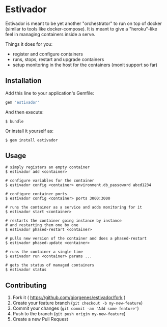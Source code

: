 # Estivador

Estivador is meant to be yet another "orchestrator" to run on top of docker
(similar to tools like docker-compose).
It is meant to give a "heroku"-like feel in managing containers inside a
serve.

Things it does for you:
* register and configure containers
* runs, stops, restart and upgrade containers
* setup monitoring in the host for the containers (monit support so far)

## Installation

Add this line to your application's Gemfile:

```ruby
gem 'estivador'
```

And then execute:

    $ bundle

Or install it yourself as:

    $ gem install estivador

## Usage

    # simply registers an empty container
    $ estivador add <container>

    # configure variables for the container
    $ estivador config <container> environment.db_passoword abcd1234

    # configure container ports
    $ estivador config <container> ports 3000:3000

    # runs the container as a service and adds monitoring for it
    $ estivador start <container>

    # restarts the container going instance by instance
    # and restarting them one by one
    $ estivador phased-restart <container>

    # pulls new version of the container and does a phased-restart
    $ estivador phased-update <container>

    # runs the container a single time
    $ estivador run <container> params ...

    # gets the status of managed containers
    $ estivador status

## Contributing

1. Fork it ( https://github.com/giorgenes/estivador/fork )
2. Create your feature branch (`git checkout -b my-new-feature`)
3. Commit your changes (`git commit -am 'Add some feature'`)
4. Push to the branch (`git push origin my-new-feature`)
5. Create a new Pull Request
